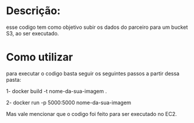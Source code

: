 # Descrição:

esse codigo tem como objetivo subir os dados do parceiro para um bucket S3, ao ser executado.

# Como utilizar 

para executar o codigo basta seguir os seguintes passos a partir dessa pasta:

1- docker build -t nome-da-sua-imagem .

2- docker run -p 5000:5000 nome-da-sua-imagem


Mas vale mencionar que o codigo foi feito para ser executado no EC2.